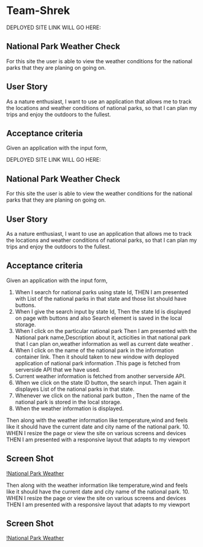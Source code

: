 # Team-Shrek

DEPLOYED SITE LINK WILL GO HERE: 

##  National Park Weather Check


For this site the user is able to view the weather conditions for the national parks that they are planing on going on.  

## User Story 
As a nature enthusiast, 
I want to use an application that allows me to track the locations and weather conditions of national parks, so that I can plan my trips and enjoy the outdoors to the fullest.

## Acceptance criteria 
 Given an application with the input form, 

DEPLOYED SITE LINK WILL GO HERE:
##  National Park Weather Check
For this site the user is able to view the weather conditions for the national parks that they are planing on going on.
## User Story
As a nature enthusiast,
I want to use an application that allows me to track the locations and weather conditions of national parks, so that I can plan my trips and enjoy the outdoors to the fullest.
## Acceptance criteria
 Given an application with the input form,
 1. When I search for national parks using state Id,
   THEN I am presented with List of the national parks in that state and those list should have buttons.
 2. When I give the search input by state Id,
   Then the state Id is displayed on page with buttons and also Search element is saved in the local storage.
 3. When I click on the particular national park
     Then I am presented with the National park name,Description about it, acticities in that national park   that I can plan on,weather information as well as current date weather .
 4. When I click  on the  name of the national park in the information container link.
    Then it should taken to new window with deployed application of national park information .This page  is fetched from serverside API that we have used.
 5. Current weather information is fetched from another serverside API.
 7. When we click on the state ID button, the search input.
  Then again it displayes List of the national parks in that state.
 8. Whenever  we click on the national park button ,
  Then the name of the national park is stored in the local storage.
 9. When the weather information is displayed.

   Then along with the weather information like temperature,wind and feels like it should have the current date and city name of the national park. 
 10. WHEN I resize the page or view the site on various screens and devices
  THEN I am presented with a responsive layout that adapts to my viewport

  ## Screen Shot
  [!National Park Weather](Screenshot-national-park.png)


   Then along with the weather information like temperature,wind and feels like it should have the current date and city name of the national park.
 10. WHEN I resize the page or view the site on various screens and devices
  THEN I am presented with a responsive layout that adapts to my viewport
  ## Screen Shot
  [!National Park Weather](Screenshot-national-park.png)


